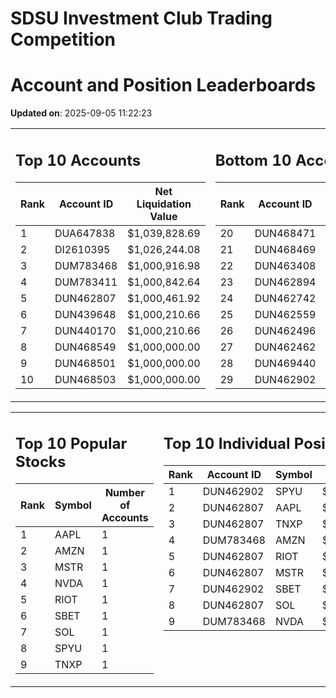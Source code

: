 # SDSU Investment Club Trading Competition 
 # Account and Position Leaderboards

**Updated on**: 2025-09-05 11:22:23

<table><tr><td valign="top">

## Top 10 Accounts
| Rank | Account ID | Net Liquidation Value |
|------|------------|-----------------------|
| 1 | DUA647838 | $1,039,828.69 |
| 2 | DI2610395 | $1,026,244.08 |
| 3 | DUM783468 | $1,000,916.98 |
| 4 | DUM783411 | $1,000,842.64 |
| 5 | DUN462807 | $1,000,461.92 |
| 6 | DUN439648 | $1,000,210.66 |
| 7 | DUN440170 | $1,000,210.66 |
| 8 | DUN468549 | $1,000,000.00 |
| 9 | DUN468501 | $1,000,000.00 |
| 10 | DUN468503 | $1,000,000.00 |

</td><td valign="top">

## Bottom 10 Accounts
| Rank | Account ID | Net Liquidation Value |
|------|------------|-----------------------|
| 20 | DUN468471 | $1,000,000.00 |
| 21 | DUN468469 | $1,000,000.00 |
| 22 | DUN463408 | $1,000,000.00 |
| 23 | DUN462894 | $1,000,000.00 |
| 24 | DUN462742 | $1,000,000.00 |
| 25 | DUN462559 | $1,000,000.00 |
| 26 | DUN462496 | $1,000,000.00 |
| 27 | DUN462462 | $1,000,000.00 |
| 28 | DUN469440 | $1,000,000.00 |
| 29 | DUN462902 | $996,809.40 |

</td></tr></table>

<table><tr><td valign="top">

## Top 10 Popular Stocks
| Rank | Symbol | Number of Accounts |
|------|--------|--------------------|
| 1 | AAPL | 1 |
| 2 | AMZN | 1 |
| 3 | MSTR | 1 |
| 4 | NVDA | 1 |
| 5 | RIOT | 1 |
| 6 | SBET | 1 |
| 7 | SOL | 1 |
| 8 | SPYU | 1 |
| 9 | TNXP | 1 |

</td><td valign="top">

## Top 10 Individual Positions
| Rank | Account ID | Symbol | Cost | Total Value |
|------|------------|--------|-----------|-------------|
| 1 | DUN462902 | SPYU | $99,290.04 | $99,290.04 |
| 2 | DUN462807 | AAPL | $47,988.00 | $47,988.00 |
| 3 | DUN462807 | TNXP | $47,025.05 | $47,025.05 |
| 4 | DUM783468 | AMZN | $46,748.00 | $46,748.00 |
| 5 | DUN462807 | RIOT | $39,015.07 | $39,015.07 |
| 6 | DUN462807 | MSTR | $32,451.00 | $32,451.00 |
| 7 | DUN462902 | SBET | $23,002.53 | $23,002.53 |
| 8 | DUN462807 | SOL | $21,420.54 | $21,420.54 |
| 9 | DUM783468 | NVDA | $9,477.07 | $9,477.07 |

</td></tr></table>
